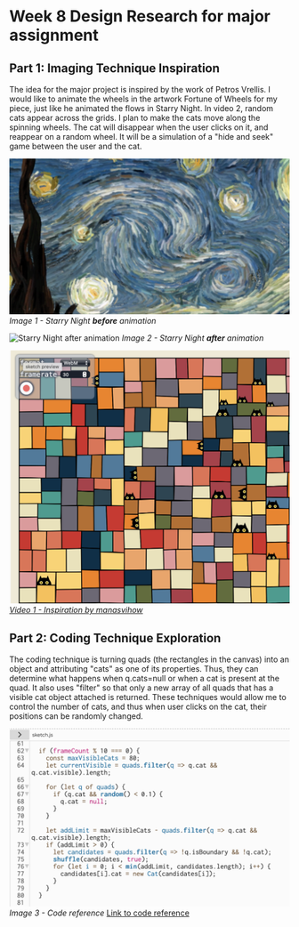 # Week 8 Design Research for major assignment

## Part 1: Imaging Technique Inspiration
The idea for the major project is inspired by the work of Petros Vrellis. I would like to animate the wheels in the artwork Fortune of Wheels for my piece, just like he animated the flows in Starry Night. In video 2, random cats appear across the grids. I plan to make the cats move along the spinning wheels. The cat will disappear when the user clicks on it, and reappear on a random wheel. It will be a simulation of a "hide and seek" game between the user and the cat.


![Starry Night before animation](StarryNight_Before.png "Image 1 - Starry Night before animation")
*Image 1 - Starry Night **before** animation*

![Starry Night after animation](StarryNight_After.png "Image 2 - Starry Night after animation")
*Image 2 - Starry Night **after** animation*


![Video 1 Inspiration from manasvihow](Inspiration_from_manasvihow.png "Video 1 Inspiration from manasvihow")
[*Video 1 - Inspiration by manasvihow*](https://editor.p5js.org/manasvihow/sketches/TnI2BDD1Z)

## Part 2: Coding Technique Exploration
The coding technique is turning quads (the rectangles in the canvas) into an object and attributing "cats" as one of its properties. Thus, they can determine what happens when q.cats=null or when a cat is present at the quad. It also uses "filter" so that only a new array of all quads that has a visible cat object attached is returned. These techniques would allow me to control the number of cats, and thus when user clicks on the cat, their positions can be randomly changed.

![Screenshot of code reference](Code_cats.png "Image 3 - Code reference")
*Image 3 - Code reference*
[Link to code reference](https://editor.p5js.org/manasvihow/sketches/Uojid9ORv)
